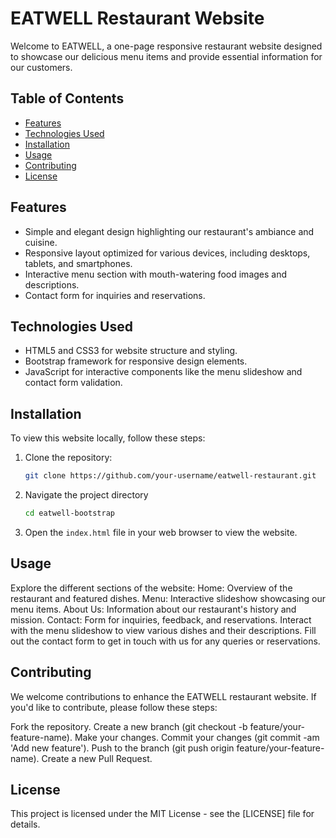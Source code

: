 # EATWELL Restaurant Website

Welcome to EATWELL, a one-page responsive restaurant website designed to showcase our delicious menu items and provide essential information for our customers.

## Table of Contents

- [Features](#features)
- [Technologies Used](#technologies-used)
- [Installation](#installation)
- [Usage](#usage)
- [Contributing](#contributing)
- [License](#license)

## Features

- Simple and elegant design highlighting our restaurant's ambiance and cuisine.
- Responsive layout optimized for various devices, including desktops, tablets, and smartphones.
- Interactive menu section with mouth-watering food images and descriptions.
- Contact form for inquiries and reservations.

## Technologies Used

- HTML5 and CSS3 for website structure and styling.
- Bootstrap framework for responsive design elements.
- JavaScript for interactive components like the menu slideshow and contact form validation.

## Installation

To view this website locally, follow these steps:

1. Clone the repository:

   ```bash
   git clone https://github.com/your-username/eatwell-restaurant.git
   ```

2. Navigate the project directory
    ```bash
    cd eatwell-bootstrap
    ```
3. Open the `index.html` file in your web browser to view the website.

## Usage

Explore the different sections of the website:
Home: Overview of the restaurant and featured dishes.
Menu: Interactive slideshow showcasing our menu items.
About Us: Information about our restaurant's history and mission.
Contact: Form for inquiries, feedback, and reservations.
Interact with the menu slideshow to view various dishes and their descriptions.
Fill out the contact form to get in touch with us for any queries or reservations.

## Contributing

We welcome contributions to enhance the EATWELL restaurant website. If you'd like to contribute, please follow these steps:

Fork the repository.
Create a new branch (git checkout -b feature/your-feature-name).
Make your changes.
Commit your changes (git commit -am 'Add new feature').
Push to the branch (git push origin feature/your-feature-name).
Create a new Pull Request.

## License

This project is licensed under the MIT License - see the [LICENSE] file for details.